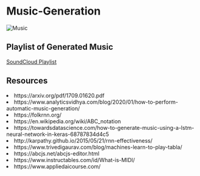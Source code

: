 # Music-Generation



![Music](https://cdn.analyticsvidhya.com/wp-content/uploads/2019/12/giphy-1.gif)



## Playlist of Generated Music
[SoundCloud Playlist](https://soundcloud.com/nikhil-rana-483910789/sets/music-genearation-using-deep-learning)

## Resources
<li>https://arxiv.org/pdf/1709.01620.pdf</li>
<li>https://www.analyticsvidhya.com/blog/2020/01/how-to-perform-automatic-music-generation/</li>
<li>https://folkrnn.org/</li>
<li>https://en.wikipedia.org/wiki/ABC_notation</li>
<li>https://towardsdatascience.com/how-to-generate-music-using-a-lstm-neural-network-in-keras-68787834d4c5</li>
<li>http://karpathy.github.io/2015/05/21/rnn-effectiveness/</li>
<li>https://www.trivedigaurav.com/blog/machines-learn-to-play-tabla/</li>
<li>https://abcjs.net/abcjs-editor.html</li>
<li>https://www.instructables.com/id/What-is-MIDI/</li>
<li>https://www.appliedaicourse.com/</li>
